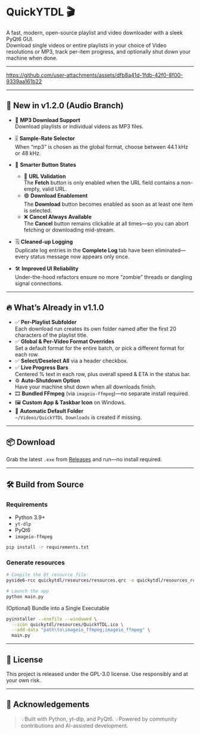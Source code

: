 # QuickYTDL 🎬

A fast, modern, open-source playlist and video downloader with a sleek PyQt6 GUI.  
Download single videos or entire playlists in your choice of Video resolutions or MP3, track per-item progress, and optionally shut down your machine when done.

---


https://github.com/user-attachments/assets/dfb8a41d-1fdb-42f0-8f00-9339aa161b22


---

## 📢 New in v1.2.0 (Audio Branch)

- 🎵 **MP3 Download Support**  
  Download playlists or individual videos as MP3 files.

- 🎚️ **Sample-Rate Selector**  
  When “mp3” is chosen as the global format, choose between 44.1 kHz or 48 kHz.

- 🤖 **Smarter Button States**  
  - 🔗 **URL Validation**  
    The **Fetch** button is only enabled when the URL field contains a non-empty, valid URL.  
  - 🟢 **Download Enablement**  
    The **Download** button becomes enabled as soon as at least one item is selected.  
  - ❌ **Cancel Always Available**  
    The **Cancel** button remains clickable at all times—so you can abort fetching or downloading mid-stream.

- 🗒️ **Cleaned-up Logging**  
  Duplicate log entries in the **Complete Log** tab have been eliminated—every status message now appears only once.

- 🛠️ **Improved UI Reliability**  
  Under-the-hood refactors ensure no more “zombie” threads or dangling signal connections.
  
---

## 🔥 What’s Already in v1.1.0

- ✅ **Per-Playlist Subfolder**  
  Each download run creates its own folder named after the first 20 characters of the playlist title.  
- ✅ **Global & Per-Video Format Overrides**  
  Set a default format for the entire batch, or pick a different format for each row.  
- ✅ **Select/Deselect All** via a header checkbox.  
- ✅ **Live Progress Bars**  
  Centered % text in each row, plus overall speed & ETA in the status bar.  
- ⚙️ **Auto-Shutdown Option**  
  Have your machine shut down when all downloads finish.  
- 🎞️ **Bundled FFmpeg** (via `imageio-ffmpeg`)—no separate install required.  
- 🖼️ **Custom App & Taskbar Icon** on Windows.  
- 📂 **Automatic Default Folder**  
  `~/Videos/QuickYTDL Downloads` is created if missing.

---

## 📦 Download

Grab the latest `.exe` from [Releases](https://github.com/udwije/QuickYTDL/releases) and run—no install required.

---

## 🛠️ Build from Source

### Requirements

- Python 3.9+  
- `yt-dlp`  
- PyQt6  
- `imageio-ffmpeg`  

```bash
pip install -r requirements.txt
```
### Generate resources

```bash
# Compile the Qt resource file:
pyside6-rcc quickytdl/resources/resources.qrc -o quickytdl/resources_rc.py
```

```bash
# Launch the app
python main.py
```

(Optional) Bundle into a Single Executable
```bash
pyinstaller --onefile --windowed \
  --icon quickytdl/resources/QuickYTDL.ico \
  --add-data "path\to\imageio_ffmpeg;imageio_ffmpeg" \
  main.py
```
---

## 📄 License

This project is released under the GPL-3.0 license.
Use responsibly and at your own risk.

---

## 🙏 Acknowledgements

> 💡Built with Python, yt-dlp, and PyQt6.
> 💡Powered by community contributions and AI-assisted development.
